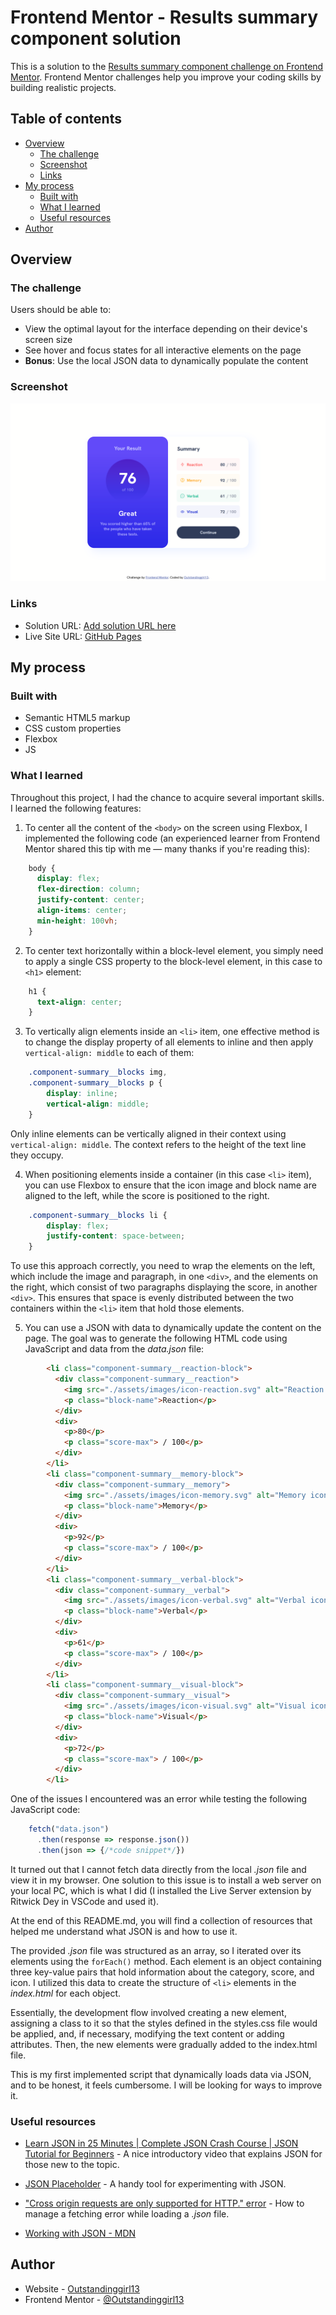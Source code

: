 # Frontend Mentor - Results summary component solution

This is a solution to the [Results summary component challenge on Frontend Mentor](https://www.frontendmentor.io/challenges/results-summary-component-CE_K6s0maV). Frontend Mentor challenges help you improve your coding skills by building realistic projects. 

## Table of contents

- [Overview](#overview)
  - [The challenge](#the-challenge)
  - [Screenshot](#screenshot)
  - [Links](#links)
- [My process](#my-process)
  - [Built with](#built-with)
  - [What I learned](#what-i-learned)
  - [Useful resources](#useful-resources)
- [Author](#author)


## Overview

### The challenge

Users should be able to:

- View the optimal layout for the interface depending on their device's screen size
- See hover and focus states for all interactive elements on the page
- **Bonus**: Use the local JSON data to dynamically populate the content

### Screenshot

![](./assets/images/desktop-screenshot.png)

### Links

- Solution URL: [Add solution URL here](https://your-solution-url.com)
- Live Site URL: [GitHub Pages](https://outstandinggirl13.github.io/results-summary-component-main/)

## My process

### Built with

- Semantic HTML5 markup
- CSS custom properties
- Flexbox
- JS

### What I learned

Throughout this project, I had the chance to acquire several important skills. I learned the following features:

1. To center all the content of the `<body>` on the screen using Flexbox, I implemented the following code (an experienced learner from Frontend Mentor shared this tip with me — many thanks if you're reading this):

```css 
    body { 
      display: flex;
      flex-direction: column;
      justify-content: center;
      align-items: center; 
      min-height: 100vh; 
    }
```

2. To center text horizontally within a block-level element, you simply need to apply a single CSS property to the block-level element, in this case to `<h1>` element:

```css
    h1 {
      text-align: center;
    }
```

3. To vertically align elements inside an `<li>` item, one effective method is to change the display property of all elements to inline and then apply `vertical-align: middle` to each of them:

```css
    .component-summary__blocks img,
    .component-summary__blocks p {
        display: inline;
        vertical-align: middle;
    }
```
Only inline elements can be vertically aligned in their context using `vertical-align: middle`. The context refers to the height of the text line they occupy.

4. When positioning elements inside a container (in this case `<li>` item), you can use Flexbox to ensure that the icon image and block name are aligned to the left, while the score is positioned to the right.

```css
    .component-summary__blocks li {
        display: flex;
        justify-content: space-between;
    }
```
To use this approach correctly, you need to wrap the elements on the left, which include the image and paragraph, in one `<div>`, and the elements on the right, which consist of two paragraphs displaying the score, in another `<div>`. This ensures that space is evenly distributed between the two containers within the `<li>` item that hold those elements.

5. You can use a JSON with data to dynamically update the content on the page. The goal was to generate the following HTML code using JavaScript and data from the *data.json* file:

```html
        <li class="component-summary__reaction-block">
          <div class="component-summary__reaction">
            <img src="./assets/images/icon-reaction.svg" alt="Reaction icon">
            <p class="block-name">Reaction</p>
          </div>
          <div>
            <p>80</p>
            <p class="score-max"> / 100</p>
          </div>
        </li>
        <li class="component-summary__memory-block">
          <div class="component-summary__memory">
            <img src="./assets/images/icon-memory.svg" alt="Memory icon">
            <p class="block-name">Memory</p>
          </div>
          <div>
            <p>92</p>
            <p class="score-max"> / 100</p>
          </div>
        </li>
        <li class="component-summary__verbal-block">
          <div class="component-summary__verbal">
            <img src="./assets/images/icon-verbal.svg" alt="Verbal icon">
            <p class="block-name">Verbal</p>
          </div>
          <div>
            <p>61</p>
            <p class="score-max"> / 100</p>
          </div>
        </li>
        <li class="component-summary__visual-block">
          <div class="component-summary__visual">
            <img src="./assets/images/icon-visual.svg" alt="Visual icon">
            <p class="block-name">Visual</p>
          </div>
          <div>
            <p>72</p>
            <p class="score-max"> / 100</p>
          </div>
        </li>
```

One of the issues I encountered was an error while testing the following JavaScript code:

```js
    fetch("data.json")
      .then(response => response.json())
      .then(json => {/*code snippet*/})
```
It turned out that I cannot fetch data directly from the local *.json* file and view it in my browser. One solution to this issue is to install a web server on your local PC, which is what I did (I installed the Live Server extension by Ritwick Dey in VSCode and used it). 

At the end of this README.md, you will find a collection of resources that helped me understand what JSON is and how to use it.

The provided *.json* file was structured as an array, so I iterated over its elements using the `forEach()` method. Each element is an object containing three key-value pairs that hold information about the category, score, and icon. I utilized this data to create the structure of `<li>` elements in the *index.html* for each object.

Essentially, the development flow involved creating a new element, assigning a class to it so that the styles defined in the styles.css file would be applied, and, if necessary, modifying the text content or adding attributes. Then, the new elements were gradually added to the index.html file.

This is my first implemented script that dynamically loads data via JSON, and to be honest, it feels cumbersome. I will be looking for ways to improve it.

### Useful resources

- [Learn JSON in 25 Minutes | Complete JSON Crash Course | JSON Tutorial for Beginners](https://www.youtube.com/watch?v=6OhMbf2v_jI) - A nice introductory video that explains JSON for those new to the topic.

- [JSON Placeholder](https://jsonplaceholder.typicode.com/) - A handy tool for experimenting with JSON.

- ["Cross origin requests are only supported for HTTP." error](https://stackoverflow.com/questions/10752055/cross-origin-requests-are-only-supported-for-http-error-when-loading-a-local) - How to manage a fetching error while loading a *.json* file.

- [Working with JSON - MDN](https://developer.mozilla.org/en-US/docs/Learn/JavaScript/Objects/JSON)

## Author

- Website - [Outstandinggirl13](https://github.com/Outstandinggirl13)
- Frontend Mentor - [@Outstandinggirl13](https://www.frontendmentor.io/profile/Outstandinggirl13)
